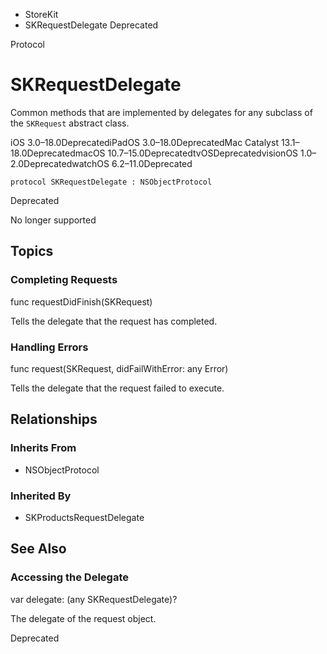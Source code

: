 

- StoreKit
-  SKRequestDelegate Deprecated

Protocol

# SKRequestDelegate

Common methods that are implemented by delegates for any subclass of the `SKRequest` abstract class.

iOS 3.0–18.0DeprecatediPadOS 3.0–18.0DeprecatedMac Catalyst 13.1–18.0DeprecatedmacOS 10.7–15.0DeprecatedtvOSDeprecatedvisionOS 1.0–2.0DeprecatedwatchOS 6.2–11.0Deprecated

``` source
protocol SKRequestDelegate : NSObjectProtocol
```

Deprecated

No longer supported

## Topics

### Completing Requests

func requestDidFinish(SKRequest)

Tells the delegate that the request has completed.

### Handling Errors

func request(SKRequest, didFailWithError: any Error)

Tells the delegate that the request failed to execute.

## Relationships

### Inherits From

- NSObjectProtocol

### Inherited By

- SKProductsRequestDelegate

## See Also

### Accessing the Delegate

var delegate: (any SKRequestDelegate)?

The delegate of the request object.

Deprecated

